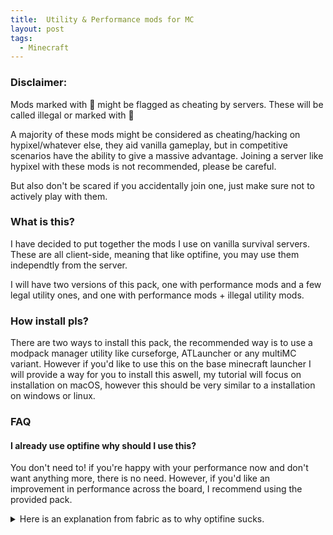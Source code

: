 ```yaml
---
title:  Utility & Performance mods for MC
layout: post
tags:
  - Minecraft
---
```


### Disclaimer:
Mods marked with 🦕 might be flagged as cheating by servers. These will be called illegal or marked with 🦕

A majority of these mods might be considered as cheating/hacking on hypixel/whatever else, they aid vanilla gameplay, but in competitive scenarios have the ability to give a massive advantage. 
Joining a server like hypixel with these mods is not recommended, please be careful.

But also don't be scared if you accidentally join one, just make sure not to actively play with them.

### What is this?

I have decided to put together the mods I use on vanilla survival servers. These are all client-side, meaning that like optifine, you may use them independtly from the server.

I will have two versions of this pack, one with performance mods and a few legal utility ones, and one with performance mods + illegal utility mods.

### How install pls?

There are two ways to install this pack, the recommended way is to use a modpack manager utility like curseforge, ATLauncher or any multiMC variant. However if you'd like to use this on the base minecraft launcher I will provide a way for you to install this aswell, my tutorial will focus on installation on macOS, however this should be very similar to a installation on windows or linux.






### FAQ

#### I already use optifine why should I use this?

You don't need to! if you're happy with your performance now and don't want anything more, there is no need. However, if you'd like an improvement in performance across the board, I recommend using the provided pack.

<details>
<summary> Here is an explanation from fabric as to why optifine sucks.</summary>
<br>

OptiFine was originally a great mod offering many quality of life improvements for player in the beginning. However, over the years, its benefits have dwindled and has caused many issues for modders. This is due to Minecraft's codebase improving over the years and OptiFine's aggressiveness towards replacing entire swaths of code while being closed source making it very difficult to figure out why OptiFine has broken another modder's mod. Also worth noting that OptiFine natively doesn't support Fabric and it's hard to maintain OptiFabric.

In the modern Minecraft era, with Fabric's community effort, modders have begun to create alternatives for most of OptiFine's features to allow players to maintain better performance, better mod compatibility, and better support.
</div>

#### Are there any system requirements? 

If you can already run minecraft then this work perfectly!


#### I'm on windows 7, will this work?

I have no idea.

#### Why quilt, whats wrong with fabric?

Honestly? No idea, all I know is that the someone on the fabric team is transphobic and quilt is a fork of fabric that is more inclusive. A lot of developers I know have voiced their dislike for fabric and its practices, last I checked transphobia kinda sucks and so I have some weird feeling that I don't want to associate with it.

<details>

<summary>Here is an explanation from a dev that I follow</summary>
<br>

I don't have any problem dissociating a project from the person behind it when that project is the best there is, however, Fabric's lead dev's transphobia genuinely got in the way of code contributions that would've been great additions to the loader's API (these contributions being made by trans people). Certain systems like the custom biome, dimension or multipart APIs of Fabric have a lot of problems and sometimes straight up don't work, while these issues have been fixed on Quilt.

For Forge, it's not so much about the devs being bad people, it's more that the way Forge does things and forces modders to do things in a particular (and in my opinion, complicated) way genuinely got me to quit modding before I switched to Fabric when it first came out. On top of that, Forge devs have in the past caused me and my friends quite a bit of trouble and unfortunate interactions, and when I did allow Forge ports of my mods to be made, I would have people come to me regarding issues on the Forge version, which I had nothing to do with.

Additionally, Quilt has a bigger team, and I personally know most of the devs. Therefore, I can also try to help by directly giving feedback or contributions to them if need be, unlike with Fabric or Forge. To also quote a friend I completely agree with: "The argument of "X modloader has no popular mods ergo no popular mods should move to it" is circular and, to put it bluntly, a tad idiotic. I've heard it with Fabric before, and as I did not listen previously I will not listen now. Quilt is a modloader that I can trust the development team of, and thus I develop on it."


